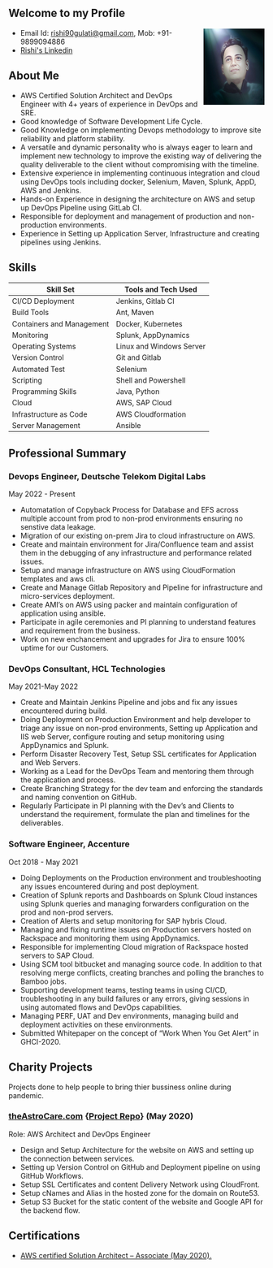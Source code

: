 ## Welcome to my Profile

<a><img src="Rishi.jpg" align="right" height="150" width="120" ></a>

- Email Id: rishi90gulati@gmail.com, Mob: +91- 9899094886
- [Rishi's Linkedin](https://www.linkedin.com/in/rgcool/)

## About Me

- AWS Certified Solution Architect and DevOps Engineer with 4+ years of experience in DevOps and SRE.
- Good knowledge of Software Development Life Cycle.
- Good Knowledge on implementing Devops methodology to improve site reliability and platform stability.
- A versatile and dynamic personality who is always eager to learn and implement new technology to improve the existing way of delivering the quality deliverable to the client without compromising with the timeline.
- Extensive experience in implementing continuous integration and cloud using DevOps tools including docker, Selenium, Maven, Splunk, AppD, AWS and Jenkins.
- Hands-on Experience in designing the architecture on AWS and setup up DevOps Pipeline using GitLab CI.
- Responsible for deployment and management of production and non-production environments.
- Experience in Setting up Application Server, Infrastructure and creating pipelines using Jenkins.


## Skills

| Skill Set | Tools and Tech Used |
| ------------- | ------------- |
| CI/CD Deployment  | Jenkins, Gitlab CI  |
| Build Tools  | Ant,  Maven  |
| Containers and Management | Docker, Kubernetes |
| Monitoring | Splunk, AppDynamics |
| Operating Systems | Linux and Windows Server |
| Version Control | Git and Gitlab |
| Automated Test | Selenium |
| Scripting | Shell and Powershell |
| Programming Skills | Java, Python |
| Cloud | AWS, SAP Cloud |
| Infrastructure as Code | AWS Cloudformation |
| Server Management | Ansible |

## Professional Summary

### Devops Engineer, Deutsche Telekom Digital Labs
May 2022 - Present

- Automatation of Copyback Process for Database and EFS across multiple account from prod to non-prod environments ensuring no senstive data leakage.
- Migration of our existing on-prem Jira to cloud infrastructure on AWS.
- Create and maintain environment for Jira/Confluence team and assist them in the debugging of any infrastructure and performance related issues.
- Setup and manage infrastructure on AWS using CloudFormation templates and aws cli.
- Create and Manage Gitlab Repository and Pipeline for infrastructure and micro-services deployment. 
- Create AMI’s on AWS using packer and maintain configuration of application using ansible.
- Participate in agile ceremonies and PI planning to understand features and requirement from the business.
- Work on new enchancement and upgrades for Jira to ensure 100% uptime for our Customers.


### DevOps Consultant, HCL Technologies
May 2021-May 2022

- Create and Maintain Jenkins Pipeline and jobs and fix any issues encountered during build.
- Doing Deployment on Production Environment and help developer to triage any issue on non-prod environments, Setting up Application and IIS web Server, configure routing and setup monitoring using AppDynamics and Splunk.
- Perform Disaster Recovery Test, Setup SSL certificates for Application and Web Servers.
- Working as a Lead for the DevOps Team and mentoring them through the application and process.
- Create Branching Strategy for the dev team and enforcing the standards and naming convention on GitHub.
- Regularly Participate in PI planning with the Dev’s and Clients to understand the requirement, formulate the plan and timelines for the deliverables.

### Software Engineer, Accenture
Oct 2018 - May 2021

- Doing Deployments on the Production environment and troubleshooting any issues encountered during and post deployment.
- Creation of Splunk reports and Dashboards on Splunk Cloud instances using Splunk queries and managing forwarders configuration on the prod and non-prod servers.
- Creation of Alerts and setup monitoring for SAP hybris Cloud.
- Managing and fixing runtime issues on Production servers hosted on Rackspace and monitoring them using AppDynamics.
- Responsible for implementing Cloud migration of Rackspace hosted servers to SAP Cloud.
- Using SCM tool bitbucket and managing source code. In addition to that resolving merge conflicts, creating branches and polling the branches to Bamboo jobs.
- Supporting development teams, testing teams in using CI/CD, troubleshooting in any build failures or any errors, giving sessions in using automated flows and DevOps capabilities.
- Managing PERF, UAT and Dev environments, managing build and deployment activities on these environments.
- Submitted Whitepaper on the concept of “Work When You Get Alert” in GHCI-2020.

## Charity Projects
Projects done to help people to bring thier bussiness online during pandemic.

### [theAstroCare.com](https://theastrocare.com) {[Project Repo](https://github.com/ananyapurkayestha13/horscope-landing)} (May 2020)
Role: AWS Architect and DevOps Engineer

- Design and Setup Architecture for the website on AWS and setting up the connection between services.
- Setting up Version Control on GitHub and Deployment pipeline on using GitHub Workflows.
- Setup SSL Certificates and content Delivery Network using CloudFront.
- Setup cNames and Alias in the hosted zone for the domain on Route53.
- Setup S3 Bucket for the static content of the website and Google API for the backend flow.

## Certifications

<!-- - [Splunk Certified Power-User (Dec 2020)](https://drive.google.com/file/d/1f-VceeQMooEubVekCQvU1LIMrbi9SW3S/view?usp=sharing)-->
- [AWS certified Solution Architect – Associate (May 2020).](https://drive.google.com/file/d/1c4yYsJI05XNnJr3dX7nZhfT4cNOjTRFA/view?usp=sharing)
<!--- [Project Management by Adelaide University, Australia (Oct 2017)](https://drive.google.com/file/d/1ib7RsY9sfM9b0e1Eo1mzq6LfXTsqeZHM/view?usp=sharing) -->


<div data-iframe-width="150" data-iframe-height="270" data-share-badge-id="42c2a6b9-c168-4560-a51c-b01d8a7906b1" data-share-badge-host="https://www.credly.com"></div><script type="text/javascript" async src="//cdn.credly.com/assets/utilities/embed.js"></script>
